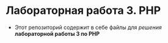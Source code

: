 # Лабораторная работа 3. PHP

+ Этот репозиторий содержит в себе файлы для *решения* **лабораторной работы 3 по PHP**